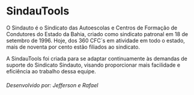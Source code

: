 # SindauTools

O Sindauto é o Sindicato das Autoescolas e Centros de Formação de Condutores do Estado da Bahia, criado como sindicato patronal em 18 de setembro de 1996. Hoje, dos 360 CFC´s em atividade em todo o estado, mais de noventa por cento estão filiados ao sindicato. 

A SindauTools foi criada para se adaptar continuamente às demandas de suporte do Sindicato Sindauto, visando proporcionar mais facilidade e eficiência ao trabalho dessa equipe.

###### Desenvolvido por: Jefferson e Rafael
